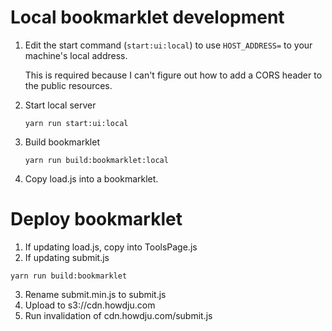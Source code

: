 # Local bookmarklet development

1. Edit the start command (`start:ui:local`) to use `HOST_ADDRESS=` to your machine's local address.

   This is required because I can't figure out how to add a CORS header to the public resources.

2. Start local server

   ```shell
   yarn run start:ui:local
   ```

3. Build bookmarklet

   ```shell
   yarn run build:bookmarklet:local
   ```

4. Copy load.js into a bookmarklet.

# Deploy bookmarklet

1. If updating load.js, copy into ToolsPage.js
2. If updating submit.js

```shell
yarn run build:bookmarklet
```

3. Rename submit.min.js to submit.js
4. Upload to s3://cdn.howdju.com
5. Run invalidation of cdn.howdju.com/submit.js
